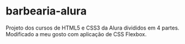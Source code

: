 # barbearia-alura

Projeto dos cursos de HTML5 e CSS3 da Alura divididos em 4 partes. Modificado a meu gosto com aplicação de CSS Flexbox.
